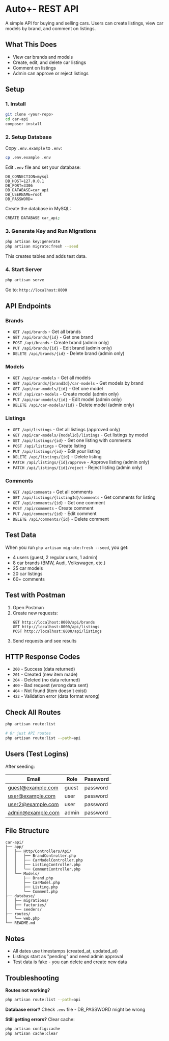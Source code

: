 # Auto+- REST API

A simple API for buying and selling cars. Users can create listings, view car models by brand, and comment on listings.

## What This Does

- View car brands and models
- Create, edit, and delete car listings
- Comment on listings
- Admin can approve or reject listings

## Setup

### 1. Install

```bash
git clone <your-repo>
cd car-api
composer install
```

### 2. Setup Database

Copy `.env.example` to `.env`:
```bash
cp .env.example .env
```

Edit `.env` file and set your database:
```
DB_CONNECTION=mysql
DB_HOST=127.0.0.1
DB_PORT=3306
DB_DATABASE=car_api
DB_USERNAME=root
DB_PASSWORD=
```

Create the database in MySQL:
```bash
CREATE DATABASE car_api;
```

### 3. Generate Key and Run Migrations

```bash
php artisan key:generate
php artisan migrate:fresh --seed
```

This creates tables and adds test data.

### 4. Start Server

```bash
php artisan serve
```

Go to: `http://localhost:8000`

## API Endpoints

### Brands
- `GET /api/brands` - Get all brands
- `GET /api/brands/{id}` - Get one brand
- `POST /api/brands` - Create brand (admin only)
- `PUT /api/brands/{id}` - Edit brand (admin only)
- `DELETE /api/brands/{id}` - Delete brand (admin only)

### Models
- `GET /api/car-models` - Get all models
- `GET /api/brands/{brandId}/car-models` - Get models by brand
- `GET /api/car-models/{id}` - Get one model
- `POST /api/car-models` - Create model (admin only)
- `PUT /api/car-models/{id}` - Edit model (admin only)
- `DELETE /api/car-models/{id}` - Delete model (admin only)

### Listings
- `GET /api/listings` - Get all listings (approved only)
- `GET /api/car-models/{modelId}/listings` - Get listings by model
- `GET /api/listings/{id}` - Get one listing with comments
- `POST /api/listings` - Create listing
- `PUT /api/listings/{id}` - Edit your listing
- `DELETE /api/listings/{id}` - Delete listing
- `PATCH /api/listings/{id}/approve` - Approve listing (admin only)
- `PATCH /api/listings/{id}/reject` - Reject listing (admin only)

### Comments
- `GET /api/comments` - Get all comments
- `GET /api/listings/{listingId}/comments` - Get comments for listing
- `GET /api/comments/{id}` - Get one comment
- `POST /api/comments` - Create comment
- `PUT /api/comments/{id}` - Edit comment
- `DELETE /api/comments/{id}` - Delete comment

## Test Data

When you run `php artisan migrate:fresh --seed`, you get:

- 4 users (guest, 2 regular users, 1 admin)
- 8 car brands (BMW, Audi, Volkswagen, etc.)
- 25 car models
- 20 car listings
- 60+ comments

## Test with Postman

1. Open Postman
2. Create new requests:
   ```
   GET http://localhost:8000/api/brands
   GET http://localhost:8000/api/listings
   POST http://localhost:8000/api/listings
   ```
3. Send requests and see results

## HTTP Response Codes

- `200` - Success (data returned)
- `201` - Created (new item made)
- `204` - Deleted (no data returned)
- `400` - Bad request (wrong data sent)
- `404` - Not found (item doesn't exist)
- `422` - Validation error (data format wrong)

## Check All Routes

```bash
php artisan route:list

# Or just API routes
php artisan route:list --path=api
```

## Users (Test Logins)

After seeding:

| Email | Role | Password |
|-------|------|----------|
| guest@example.com | guest | password |
| user@example.com | user | password |
| user2@example.com | user | password |
| admin@example.com | admin | password |

## File Structure

```
car-api/
├── app/
│   ├── Http/Controllers/Api/
│   │   ├── BrandController.php
│   │   ├── CarModelController.php
│   │   ├── ListingController.php
│   │   └── CommentController.php
│   └── Models/
│       ├── Brand.php
│       ├── CarModel.php
│       ├── Listing.php
│       └── Comment.php
├── database/
│   ├── migrations/
│   ├── factories/
│   └── seeders/
├── routes/
│   └── web.php
└── README.md
```

## Notes

- All dates use timestamps (created_at, updated_at)
- Listings start as "pending" and need admin approval
- Test data is fake - you can delete and create new data

## Troubleshooting

**Routes not working?**
```bash
php artisan route:list --path=api
```

**Database error?**
Check `.env` file - DB_PASSWORD might be wrong

**Still getting errors?**
Clear cache:
```bash
php artisan config:cache
php artisan cache:clear
```
